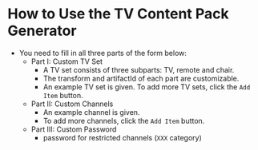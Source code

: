 # How to Use the TV Content Pack Generator
- You need to fill in all three parts of the form below:
  - Part I: Custom TV Set
    - A TV set consists of three subparts: TV, remote and chair. 
    - The transform and artifactId of each part are customizable.
    - An example TV set is given. To add more TV sets, click the `Add Item` button.
  - Part II: Custom Channels
    - An example channel is given.
    - To add more channels, click the `Add Item` button.
  - Part III: Custom Password
    - password for restricted channels (`XXX` category)